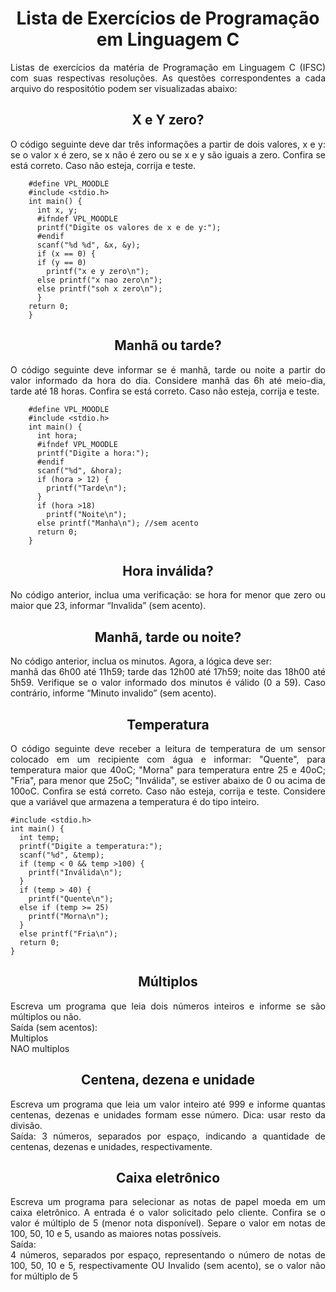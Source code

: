 <h1 align="center">Lista de Exercícios de Programação em Linguagem C</h1>
<p align="justify">Listas de exercícios da matéria de Programação em Linguagem C (IFSC) com suas respectivas resoluções. As questões correspondentes a cada arquivo do respositótio podem ser visualizadas abaixo:<br></p>
<h2 align="center">X e Y zero?</h1>
<p align="justify">O código seguinte deve dar três informações a partir de dois valores, x e y: se o valor x é zero, se x não é zero ou se x e y são iguais a zero. Confira se está correto. Caso não esteja, corrija e teste.<br></p>

```
    #define VPL_MOODLE
    #include <stdio.h>
    int main() {
      int x, y;
      #ifndef VPL_MOODLE
      printf("Digite os valores de x e de y:");
      #endif
      scanf("%d %d", &x, &y);
      if (x == 0) {
      if (y == 0)
        printf("x e y zero\n");
      else printf("x nao zero\n");
      else printf("soh x zero\n");
      }
    return 0;
    }
```
<h2 align="center">Manhã ou tarde?</h1>
<p align="justify">O código seguinte deve informar se é manhã, tarde ou noite a partir do valor informado da hora do dia. Considere manhã das 6h até meio-dia, tarde até 18 horas. Confira se está correto. Caso não esteja, corrija e teste.<br></p>

```
    #define VPL_MOODLE
    #include <stdio.h>
    int main() {
      int hora;
      #ifndef VPL_MOODLE
      printf("Digite a hora:");
      #endif
      scanf("%d", &hora);
      if (hora > 12) {
        printf("Tarde\n");
      }
      if (hora >18)
        printf("Noite\n");
      else printf("Manha\n"); //sem acento
      return 0;
    }
```
<h2 align="center">Hora inválida?</h1>
<p align="justify">No código anterior, inclua uma verificação: se hora for menor que zero ou maior que 23, informar “Invalida” (sem acento).<br></p>
<h2 align="center">Manhã, tarde ou noite?</h1>
<p align="justify">No código anterior, inclua os minutos. Agora, a lógica deve ser:<br>
manhã das 6h00 até 11h59; tarde das 12h00 até 17h59; noite das 18h00 até 5h59. Verifique se o valor informado dos minutos é válido (0 a 59). Caso contrário, informe “Minuto invalido” (sem acento).<br></p>
<h2 align="center">Temperatura</h1>
<p align="justify">O código seguinte deve receber a leitura de temperatura de um sensor colocado em um recipiente com água e informar: "Quente", para temperatura maior que 40oC; "Morna" para temperatura entre 25 e 40oC; "Fria", para menor que 25oC; "Inválida", se estiver abaixo de 0 ou acima de 100oC. Confira se está correto. Caso não esteja, corrija e teste. Considere que a variável que armazena a temperatura é do tipo inteiro.<br></p>

```
#include <stdio.h>
int main() {
  int temp;
  printf("Digite a temperatura:");
  scanf("%d", &temp);
  if (temp < 0 && temp >100) {
    printf("Inválida\n");
  }
  if (temp > 40) {
    printf("Quente\n");
  else if (temp >= 25)
    printf("Morna\n");
  }
  else printf("Fria\n");
  return 0;
}
```
<h2 align="center">Múltiplos</h1>
<p align="justify">Escreva um programa que leia dois números inteiros e informe se são múltiplos ou não.<br>
Saída (sem acentos):<br>
Multiplos<br>
NAO multiplos<br></p>
<h2 align="center">Centena, dezena e unidade</h1>
<p align="justify">Escreva um programa que leia um valor inteiro até 999 e informe quantas centenas, dezenas e unidades formam esse número. Dica: usar resto da divisão.<br>
Saída: 3 números, separados por espaço, indicando a quantidade de centenas, dezenas e unidades, respectivamente.<br></p>
<h2 align="center">Caixa eletrônico</h1>
<p align="justify">Escreva um programa para selecionar as notas de papel moeda em um caixa eletrônico. A entrada é o valor solicitado pelo cliente. Confira se o valor é múltiplo de 5 (menor nota disponível). Separe o valor em notas de 100, 50, 10 e 5, usando as maiores notas possíveis.<br>
Saída:<br>
4 números, separados por espaço, representando o número de notas de 100, 50, 10 e 5, respectivamente OU Invalido (sem acento), se o valor não for múltiplo de 5<br></p>
